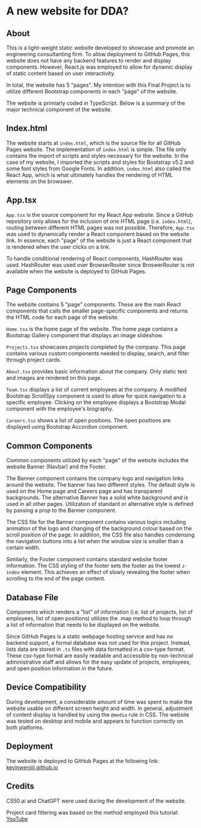 # A new website for DDA?

## About

This is a light-weight static website developed to showcase and promote an engineering consultanting firm. To allow deployment to GitHub Pages, this website does not have any backend features to render and display components. However, React.js was employed to allow for dynamic display of static content based on user interactivity.

In total, the website has 5 "pages". My intention with this Final Project is to utilize different Bootstrap components in each "page" of the website.

The website is primiarly coded in TypeScript. Below is a summary of the major technical component of the website.

## Index.html

The website starts at `index.html`, which is the source file for all GitHub Pages website. The implementation of `index.html` is simple. The file only contains the import of scripts and styles necessary for the website. In the case of my website, I imported the scripts and styles for Bootstrap v5.2 and some font styles from Google Fonts. In addition, `index.html` also called the React App, which is what ultimately handles the rendering of HTML elements on the browswer.

## App.tsx

`App.tsx` is the source component for my React App website. Since a GitHub repository only allows for the inclusion of one HTML page (i.e. `index.html`), routing between different HTML pages was not possible. Therefore, `App.tsx` was used to dynamically render a React component based on the website link. In essence, each "page" of the website is just a React component that is rendered when the user clicks on a link.

To handle conditional rendering of React components, HashRouter was used. HashRouter was used over BrowserRouter since BroswerRouter is not available when the website is deployed to GitHub Pages.

## Page Components

The website contains 5 "page" components. These are the main React components that calls the smaller page-specific components and returns the HTML code for each page of the website.

`Home.tsx` is the home page of the website. The home page contains a Bootstrap Gallery component that displays an image slideshow.

`Projects.tsx` showcases projects completed by the company. This page contains various custom components needed to display, search, and filter through project cards.

`About.tsx` provides basic information about the company. Only static text and images are rendered on this page.

`Team.tsx` displays a list of current employees at the company. A modified Bootstrap ScrollSpy component is used to allow for quick navigation to a specific employee. Clicking on the employee displays a Bootstrap Modal component with the employee's biography.

`Careers.tsx` shows a list of open positions. The open positions are displayed using Bootstrap Accordion component.

## Common Components

Common components utilized by each "page" of the website includes the website Banner (Navbar) and the Footer.

The Banner component contains the company logo and navigation links around the website. The banner has two different styles. The default style is used on the Home page and Careers page and has transparent backgrounds. The alternative Banner has a solid white background and is used in all other pages. Utilization of standard or alternative style is defined by passing a prop to the Banner component.

The CSS file for the Banner component contains various logics including animation of the logo and changing of the background colour based on the scroll position of the page. In addition, the CSS file also handles condensing the navigation buttons into a list when the window size is smaller than a certain width.

Similarly, the Footer component contains standard website footer information. The CSS styling of the footer sets the footer as the lowest `z-index` element. This achieves an effect of slowly revealing the footer when scrolling to the end of the page content.

## Database File

Components which renders a "list" of information (i.e. list of projects, list of employees, list of open positions) utilizes the .map method to loop through a list of information that needs to be displayed on the website.

Since GitHub Pages is a static webpage hosting service and has no backend support, a formal database was not used for this project. Instead, lists data are stored in `.ts` files with data formatted in a csv-type format. These csv-type format are easily readable and accessible by non-technical administrative staff and allows for the easy update of projects, employees, and open position information in the future.

## Device Compatibility

During development, a considerable amount of time was spent to make the website usable on different screen height and width. In general, adjustment of content display is handled by using the `@media` rule in CSS. The website was tested on desktop and mobile and appears to function correctly on both platforms.

## Deployment

The website is deployed to GitHub Pages at the following link:
[kevinwenjili.github.io](https://kevinwenjili.github.io/dda-website/)

## Credits

CS50.ai and ChatGPT were used during the development of the website.

Project card filtering was based on the method employed this tutorial: [YouTube](https://www.youtube.com/watch?v=lfm_Hu0hEms)
